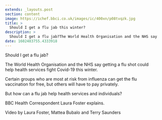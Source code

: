 ```yaml
--- 
extends: _layouts.post 
section: content 
image: https://ichef.bbci.co.uk/images/ic/400xn/p08tvqzk.jpg 
title: > 
  Should I get a flu jab this winter? 
description: > 
  Should I get a flu jab?The World Health Organisation and the NHS say getting a flu shot could help health services fight Covid-19 this winter.Certain groups who are most at risk from influenza can get the flu vaccination for free, but others will have to pay privately.But how can a flu jab help health services and individuals?BBC Health Correspondent Laura Foster explains. 
date: 1602483755.4333918 
--- 
```

Should I get a flu jab?

The World Health Organisation and the NHS say getting a flu shot could help health services fight Covid-19 this winter.

Certain groups who are most at risk from influenza can get the flu vaccination for free, but others will have to pay privately.

But how can a flu jab help health services and individuals?

BBC Health Correspondent Laura Foster explains.

Video by Laura Foster, Mattea Bubalo and Terry Saunders